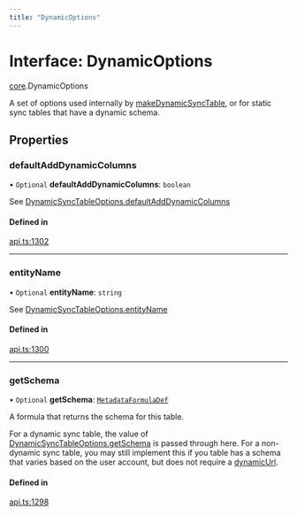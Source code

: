 ```yaml
---
title: "DynamicOptions"
---
```

# Interface: DynamicOptions

[core](../modules/core.md).DynamicOptions

A set of options used internally by [makeDynamicSyncTable](../functions/core.makeDynamicSyncTable.md), or for static
sync tables that have a dynamic schema.

## Properties

### defaultAddDynamicColumns

• `Optional` **defaultAddDynamicColumns**: `boolean`

See [DynamicSyncTableOptions.defaultAddDynamicColumns](core.DynamicSyncTableOptions.md#defaultadddynamiccolumns)

#### Defined in

[api.ts:1302](https://github.com/coda/packs-sdk/blob/main/api.ts#L1302)

___

### entityName

• `Optional` **entityName**: `string`

See [DynamicSyncTableOptions.entityName](core.DynamicSyncTableOptions.md#entityname)

#### Defined in

[api.ts:1300](https://github.com/coda/packs-sdk/blob/main/api.ts#L1300)

___

### getSchema

• `Optional` **getSchema**: [`MetadataFormulaDef`](../types/core.MetadataFormulaDef.md)

A formula that returns the schema for this table.

For a dynamic sync table, the value of [DynamicSyncTableOptions.getSchema](core.DynamicSyncTableOptions.md#getschema)
is passed through here. For a non-dynamic sync table, you may still implement
this if you table has a schema that varies based on the user account, but
does not require a [dynamicUrl](core.Identity.md#dynamicurl).

#### Defined in

[api.ts:1298](https://github.com/coda/packs-sdk/blob/main/api.ts#L1298)
